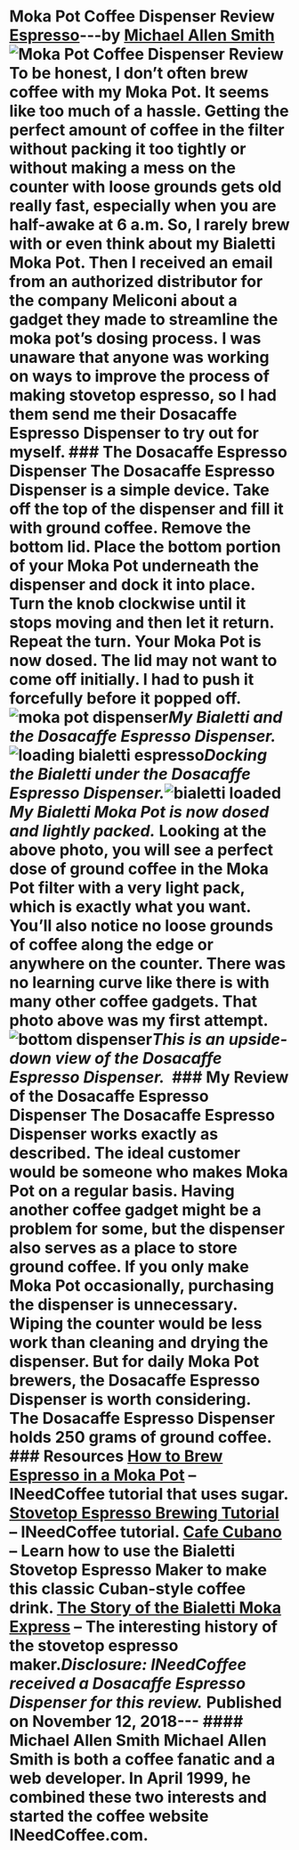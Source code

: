 # Moka Pot Coffee Dispenser Review [Espresso](https://ineedcoffee.com/section/espresso/)---by [Michael Allen Smith](https://ineedcoffee.com/by/michael-allen-smith/)![Moka Pot Coffee Dispenser Review](https://ineedcoffee.com/images/posts/moka-pot-coffee-dispenser-review/Moka-Pot-Coffee-Dispenser.jpg) To be honest, I don’t often brew coffee with my Moka Pot. It seems like too much of a hassle. Getting the perfect amount of coffee in the filter without packing it too tightly or without making a mess on the counter with loose grounds gets old really fast, especially when you are half-awake at 6 a.m. So, I rarely brew with or even think about my Bialetti Moka Pot. Then I received an email from an authorized distributor for the company Meliconi about a gadget they made to streamline the moka pot’s dosing process. I was unaware that anyone was working on ways to improve the process of making stovetop espresso, so I had them send me their Dosacaffe Espresso Dispenser to try out for myself. ### The Dosacaffe Espresso Dispenser The Dosacaffe Espresso Dispenser is a simple device. Take off the top of the dispenser and fill it with ground coffee. Remove the bottom lid. Place the bottom portion of your Moka Pot underneath the dispenser and dock it into place. Turn the knob clockwise until it stops moving and then let it return. Repeat the turn. Your Moka Pot is now dosed. The lid may not want to come off initially. I had to push it forcefully before it popped off.![moka pot dispenser](https://ineedcoffee.com/assets/moka-pot-dispenser.ikK5wtgX_Z2e64qr.webp)_My Bialetti and the Dosacaffe Espresso Dispenser._![loading bialetti espresso](https://ineedcoffee.com/assets/loading-bialetti-espresso.Ck0njyVQ_1VRUs4.webp)_Docking the Bialetti under the Dosacaffe Espresso Dispenser._![bialetti loaded](https://ineedcoffee.com/assets/bialetti-loaded.FMqIyb5a_Z2dz00X.webp)_My Bialetti Moka Pot is now dosed and lightly packed._ Looking at the above photo, you will see a perfect dose of ground coffee in the Moka Pot filter with a very light pack, which is exactly what you want. You’ll also notice no loose grounds of coffee along the edge or anywhere on the counter. There was no learning curve like there is with many other coffee gadgets. That photo above was my first attempt.![bottom dispenser](https://ineedcoffee.com/assets/bottom-dispenser.BSW-h_gd_ZLLVrP.webp)_This is an upside-down view of the Dosacaffe Espresso Dispenser._  ### My Review of the Dosacaffe Espresso Dispenser The Dosacaffe Espresso Dispenser works exactly as described. The ideal customer would be someone who makes Moka Pot on a regular basis. Having another coffee gadget might be a problem for some, but the dispenser also serves as a place to store ground coffee. If you only make Moka Pot occasionally, purchasing the dispenser is unnecessary. Wiping the counter would be less work than cleaning and drying the dispenser. But for daily Moka Pot brewers, the Dosacaffe Espresso Dispenser is worth considering. The Dosacaffe Espresso Dispenser holds 250 grams of ground coffee. ### Resources [How to Brew Espresso in a Moka Pot](https://ineedcoffee.com/brewing-espresso-in-a-moka/) – INeedCoffee tutorial that uses sugar. [Stovetop Espresso Brewing Tutorial](https://ineedcoffee.com/stovetop-espresso-brewing-tutorial/) – INeedCoffee tutorial. [Cafe Cubano](https://ineedcoffee.com/cafe-cubano-cuban-coffee/) – Learn how to use the Bialetti Stovetop Espresso Maker to make this classic Cuban-style coffee drink. [The Story of the Bialetti Moka Express](https://ineedcoffee.com/the-story-of-the-bialetti-moka-express/) – The interesting history of the stovetop espresso maker._Disclosure: INeedCoffee received a Dosacaffe Espresso Dispenser for this review._ Published on November 12, 2018--- #### Michael Allen Smith Michael Allen Smith is both a coffee fanatic and a web developer. In April 1999, he combined these two interests and started the coffee website INeedCoffee.com.